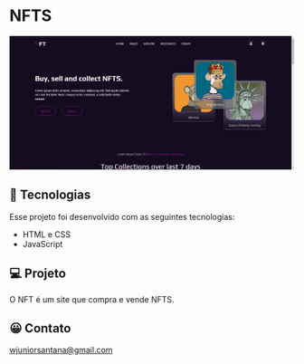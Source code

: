 # NFTS

![preview](./.github/preview.png)

## 🚀 Tecnologias

Esse projeto foi desenvolvido com as seguintes tecnologias:

- HTML e CSS
- JavaScript


## 💻 Projeto

O NFT é um site que compra e vende NFTS.

## 😀 Contato

wjuniorsantana@gmail.com